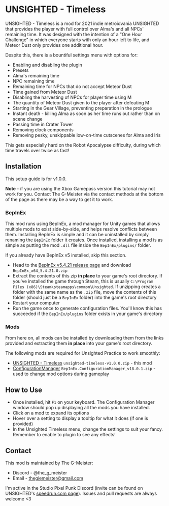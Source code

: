 # UNSIGHTED - Timeless

UNSIGHTED - Timeless is a mod for 2021 indie metroidvania UNSIGHTED that provides the player with full control over Alma's and all NPCs' remaining time. It was designed with the intention of a "One Hour Challenge" in which everyone starts with only an hour left to life, and Meteor Dust only provides one additional hour.

Despite this, there is a bountiful settings menu with options for:
* Enabling and disabling the plugin
* Presets
* Alma's remaining time
* NPC remaining time
* Remaining time for NPCs that do not accept Meteor Dust
* Time gained from Meteor Dust
* Disabling the harvesting of NPCs for player time using M
* The quantity of Meteor Dust given to the player after defeating M
* Starting in the Gear Village, preventing preparation in the prologue
* Instant death - killing Alma as soon as her time runs out rather than on scene change
* Passing time in Crater Tower
* Removing clock components
* Removing pesky, unskippable low-on-time cutscenes for Alma and Iris

This gets especially hard on the Robot Apocalypse difficulty, during which time travels over twice as fast!

## Installation

This setup guide is for v1.0.0.

__Note__ - if you are using the Xbox Gamepass version this tutorial may not work for you. Contact The G-Meister via the contact methods at the bottom of the page as there may be a way to get it to work.

### BepInEx

This mod runs using BepInEx, a mod manager for Unity games that allows multiple mods to exist side-by-side, and helps resolve conflicts between them. Installing BepInEx is simple and it can be uninstalled by simply renaming the `BepInEx` folder it creates. Once installed, installing a mod is as simple as putting the mod `.dll` file inside the `BepInEx/plugins/` folder.

If you already have BepInEx v5 installed, skip this section.
* Head to the [BepInEx v5.4.21 release page](https://github.com/BepInEx/BepInEx/releases/tag/v5.4.21) and download `BepInEx_x64_5.4.21.0.zip`
* Extract the contents of this zip __in place__ to your game's root directory. If you've installed the game through Steam, this is usually `C:\Program Files (x86)\Steam\steamapps\common\Unsighted`. If unzipping creates a folder with the same name as the `.zip` file, move the contents of this folder (should just be a `BepInEx` folder) into the game's root directory
* Restart your computer
* Run the game once to generate configuration files. You'll know this has succeeded if the `BepInEx/plugins` folder exists in your game's directory

### Mods

From here on, all mods can be installed by downloading them from the links provided and extracting them __in place__ into your game's root directory.

The following mods are required for Unsighted Practice to work smoothly:

* [UNSIGHTED - Timeless](https://github.com/TheG-Meister/unsighted-timeless/releases/tag/v1.0.0) `unsighted-timeless-v1.0.0.zip` - this mod
* [ConfigurationManager](https://github.com/BepInEx/BepInEx.ConfigurationManager/releases/tag/v18.0.1) `BepInEx.ConfigurationManager_v18.0.1.zip` - used to change mod options during gameplay

## How to Use

* Once installed, hit `F1` on your keyboard. The Configuration Manager window should pop up displaying all the mods you have installed.
* Click on a mod to expand its options
* Hover over a setting to display a tooltip for what it does (if one is provided)
* In the Unsighted Timeless menu, change the settings to suit your fancy. Remember to enable to plugin to see any effects!

## Contact

This mod is maintained by The G-Meister:
* Discord - @the_g_meister
* Email - [thegiemeister@gmail.com](mailto:thegiemeister@gmail.com)

I'm active in the Studio Pixel Punk Discord (invite can be found on UNSIGHTED's [speedrun.com page](https://www.speedrun.com/unsighted)). Issues and pull requests are always welcome \<3